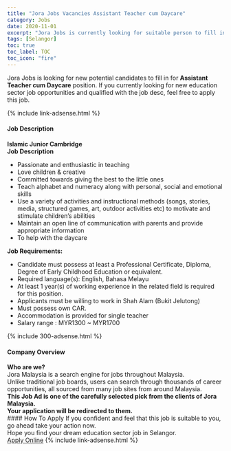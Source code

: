 ```yaml
---
title: "Jora Jobs Vacancies Assistant Teacher cum Daycare" 
category: Jobs 
date: 2020-11-01 
excerpt: "Jora Jobs is currently looking for suitable person to fill in the Assistant Teacher cum Daycare which positioned at Selangor" 
tags: [Selangor] 
toc: true 
toc_label: TOC 
toc_icon: "fire" 
--- 
```


<p>Jora Jobs is looking for new potential candidates to fill in for <b>Assistant Teacher cum Daycare</b> position. If you currently looking for new education sector job opportunities and qualified with the job desc, feel free to apply this job.
</p>{% include link-adsense.html %} 
<div><div><h4>Job Description</h4></div><div><div><span><div><div><strong>Islamic Junior Cambridge</strong></div><div><strong>Job Description</strong></div><ul><li>Passionate and enthusiastic in teaching</li><li>Love children &amp; creative</li><li>Committed towards giving the best to the little ones</li><li>Teach alphabet and numeracy along with personal, social and emotional skills</li><li>Use a variety of activities and instructional methods (songs, stories, media, structured games, art, outdoor activities etc) to motivate and stimulate children&#8217;s abilities</li><li>Maintain an open line of communication with parents and provide appropriate information</li><li>To help with the daycare</li></ul><div><strong>Job Requirements:</strong></div><ul><li>Candidate must possess at least a Professional Certificate, Diploma, Degree of Early Childhood Education or equivalent.</li><li>Required language(s): English, Bahasa Melayu</li><li>At least 1 year(s) of working experience in the related field is required for this position.</li><li>Applicants must be willing to work in Shah Alam (Bukit Jelutong)</li><li>Must possess own CAR.</li><li>Accommodation is provided for single teacher</li><li>Salary range : MYR1300 ~ MYR1700</li></ul></div></span></div></div></div> 
{% include 300-adsense.html %} 
<div><div><h4>Company Overview</h4></div><div><div><span><div><div>
<strong>Who are we?</strong></div>
<div>
	Jora Malaysia is a search engine for jobs throughout Malaysia.<br>
	Unlike traditional job boards, users can search through thousands of career opportunities, all sourced from many job sites from around Malaysia.&#160;</div>
<div>
<div>
<strong>This Job Ad is one of the carefully selected pick from the clients of Jora Malaysia.</strong></div>
<div>
<strong>Your application will be redirected to them.</strong></div>
</div></div></span></div></div></div> 
#### How To Apply 
If you confident and feel that this job is suitable to you, go ahead take your action now. <br/> 
Hope you find your dream education sector job in Selangor. <br/> 
<a href="https://www.jobstreet.com.my/en/job/assistant-teacher-cum-daycare-4414883?jobId=jobstreet-my-job-4414883&sectionRank=8&token=0~cab17937-d37c-4099-b802-27dc017a4894&fr=SRP%20View%20In%20New%20Ta" class="btn btn--info" target="_blank" rel="nofollow noopenner">Apply Online</a> 
{% include link-adsense.html %} 